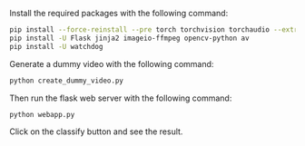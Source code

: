 Install the required packages with the following command:

```bash
pip install --force-reinstall --pre torch torchvision torchaudio --extra-index-url https://download.pytorch.org/whl/nightly/cpu
pip install -U Flask jinja2 imageio-ffmpeg opencv-python av
pip install -U watchdog
```

Generate a dummy video with the following command:

```bash
python create_dummy_video.py
```

Then run the flask web server with the following command:

```bash
python webapp.py
```

Click on the classify button and see the result.